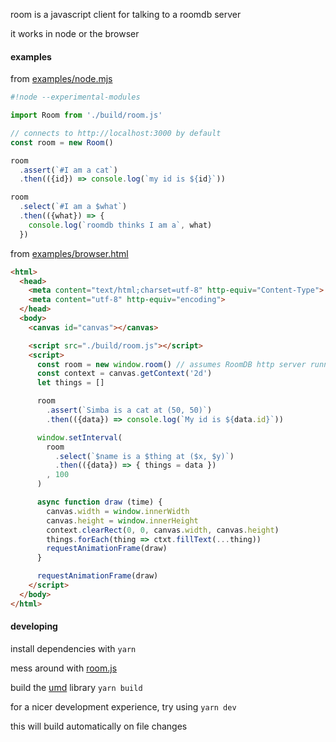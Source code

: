 room is a javascript client for talking to a roomdb server

it works in node or the browser

#### examples

from [examples/node.mjs](./examples/node.mjs)

```javascript
#!node --experimental-modules

import Room from './build/room.js'

// connects to http://localhost:3000 by default
const room = new Room()

room
  .assert(`#I am a cat`)
  .then(({id}) => console.log(`my id is ${id}`))

room
  .select(`#I am a $what`)
  .then(({what}) => {
    console.log(`roomdb thinks I am a`, what)
  })
```

from [examples/browser.html](./examples/browser.html)

```html
<html>
  <head>
    <meta content="text/html;charset=utf-8" http-equiv="Content-Type">
    <meta content="utf-8" http-equiv="encoding">
  </head>
  <body>
    <canvas id="canvas"></canvas>

    <script src="./build/room.js"></script>
    <script>
      const room = new window.room() // assumes RoomDB http server running on http://localhost:3000
      const context = canvas.getContext('2d')
      let things = []

      room
        .assert(`Simba is a cat at (50, 50)`)
        .then(({data}) => console.log(`My id is ${data.id}`))

      window.setInterval(
        room
          .select(`$name is a $thing at ($x, $y)`)
          .then(({data}) => { things = data })
        , 100
      )

      async function draw (time) {
        canvas.width = window.innerWidth
        canvas.height = window.innerHeight
        context.clearRect(0, 0, canvas.width, canvas.height)
        things.forEach(thing => ctxt.fillText(...thing))
        requestAnimationFrame(draw)
      }

      requestAnimationFrame(draw)
    </script>
  </body>
</html>
```

#### developing

install dependencies with `yarn`

mess around with [room.js](./room.js)

build the [umd](https://github.com/umdjs/umd) library `yarn build`

for a nicer development experience, try using `yarn dev`

this will build automatically on file changes
